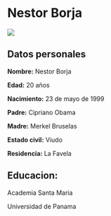 # Nestor Borja

<img src="https://m.eldiario.es/fotos/cantante-Bob-Marley_EDIIMA20181017_0696_19.jpg">

## **Datos personales**

**Nombre:** Nestor Borja


**Edad:** 20 años

**Nacimiento:** 23 de mayo de 1999

**Padre:** Cipriano Obama

**Madre:** Merkel Bruselas

**Estado civil:** Viudo

**Residencia:** La Favela

## **Educacion:** 

Academia Santa Maria

Universidad de Panama
